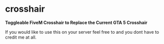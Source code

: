 # crosshair
**Toggleable FiveM Crosshair to Replace the Current GTA 5 Crosshair**

If you would like to use this on your server feel free to and you dont have to credit me at all.


